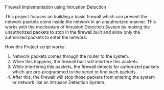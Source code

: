 Firewall Implementation using Intrustion Detection

This project focuses on building a basic firewall which can prevent the network packets come inside the 
network in an unauthorized manner. This works with the mechanism of Intrusion Detection System by 
making the unauthorized packets to stop in the firewall built and allow only the authorized packets 
to enter the network.

How this Project script works:
1. Network packets comes through the router to the system.
2. When this happens, the firewall built will interfere this packets.
3. While interfering this packets, the firewall detects for authorized packets which are
   pre-programmed to the script to find such packets.
4. After this, the firewall will stop those packets from entering the system or network like an Intrusion Detection System.
